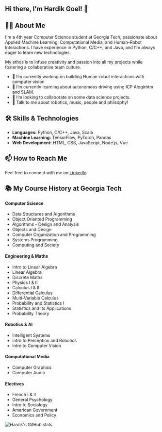## Hi there, I'm Hardik Goel! 👋

## 👨‍💻 About Me

I'm a 4th year Computer Science student at Georgia Tech, passionate about Applied Machine Learning, Computational Media, and Human-Robot Interactions. I have experience in Python, C/C++, and Java, and I'm always eager to learn new technologies.

My ethos is to infuse creativity and passion into all my projects while fostering a collaborative team culture. 

- 🔭 I’m currently working on building Human-robot interactions with computer vision
- 🌱 I’m currently learning about autonomous driving using ICP Alogirhtm and SLAM.
- 👯 I’m looking to collaborate on some data science projects.
- 💬 Talk to me about robotics, music, people and philsophy!

## 🛠️ Skills & Technologies

- **Languages:** Python, C/C++, Java, Scala
- **Machine Learning:** TensorFlow, PyTorch, Pandas
- **Web Development:** HTML, CSS, JavaScript, Node.js, Vue

## 📫 How to Reach Me

Feel free to connect with me on [LinkedIn](https://www.linkedin.com/in/hardikgo/)

<!-- ## 🌟 Notable Projects

- [Python Ray Tracer](https://github.com/znatri/Python-Ray-Tracer): A simple ray tracer built using Python.
- [3D Mesh Renderer](https://github.com/znatri/3D-Mesh-Renderer): A 3D mesh renderer implemented in Python.
- [GT-CS3630-Robotics-Projects](https://github.com/znatri/GT-CS3630-Robotics-Projects): A collection of robotics projects completed as a part of the CS 3630 Robotics and Perception course at Georgia Tech.
 -->
 
## 📚 My Course History at Georgia Tech

#### Computer Science
  - Data Structures and Algorithms
  - Object Oriented Programming
  - Algorithms - Design and Analysis
  - Objects and Design
  - Computer Organization and Programming
  - Systems Programming
  - Computing and Society
  
#### Engineering & Maths
  - Intro to Linear Algebra
  - Linear Algebra
  - Discrete Maths
  - Physics I & II
  - Calculus I & II
  - Differential Calculus
  - Multi-Variable Calculus
  - Probability and Statistics I
  - Statistics and Its Applications
  - Probability Theory

#### Robotics & AI
  - Intelligent Systems
  - Intro to Perception and Robotics
  - Intro to Computer Vision

#### Computational Media
  -	Computer Graphics
  -	Computer Audio

#### Electives
  - French I & II
  - General Psychology
  - Intro to Sociology
  - American Government
  - Economics and Policy

![Hardik's GitHub stats](https://github-readme-stats.vercel.app/api?username=znatri&show_icons=true&theme=radical)
